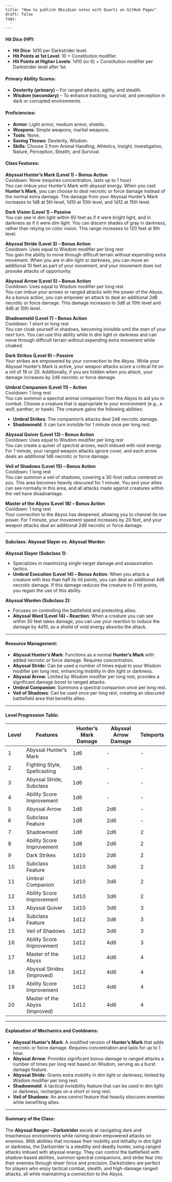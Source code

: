 ```
---
title: "How to publish Obsidian notes with Quartz on GitHub Pages"
draft: false
tags:
  - 
---
```
#### **Hit Dice (HP):**

- **Hit Dice**: 1d10 per Darkstrider level.
- **Hit Points at 1st Level**: 10 + Constitution modifier.
- **Hit Points at Higher Levels**: 1d10 (or 6) + Constitution modifier per Darkstrider level after 1st.

#### **Primary Ability Scores:**

- **Dexterity (primary)** – For ranged attacks, agility, and stealth.
- **Wisdom (secondary)** – To enhance tracking, survival, and perception in dark or corrupted environments.

#### **Proficiencies:**

- **Armor**: Light armor, medium armor, shields.
- **Weapons**: Simple weapons, martial weapons.
- **Tools**: None.
- **Saving Throws**: Dexterity, Wisdom.
- **Skills**: Choose 3 from Animal Handling, Athletics, Insight, Investigation, Nature, Perception, Stealth, and Survival.

#### **Class Features:**

**Abyssal Hunter’s Mark (Level 1) – Bonus Action**  
Cooldown: None (requires concentration, lasts up to 1 hour)  
You can imbue your Hunter’s Mark with abyssal energy. When you cast **Hunter’s Mark**, you can choose to deal necrotic or force damage instead of the normal extra damage. The damage from your Abyssal Hunter’s Mark increases to 1d8 at 5th level, 1d10 at 10th level, and 1d12 at 15th level.

**Dark Vision (Level 1) – Passive**  
You can see in dim light within 60 feet as if it were bright light, and in darkness as if it were dim light. You can discern shades of gray in darkness, rather than relying on color vision. This range increases to 120 feet at 9th level.

**Abyssal Stride (Level 3) – Bonus Action**  
Cooldown: Uses equal to Wisdom modifier per long rest  
You gain the ability to move through difficult terrain without expending extra movement. When you are in dim light or darkness, you can move an additional 10 feet as part of your movement, and your movement does not provoke attacks of opportunity.

**Abyssal Arrow (Level 5) – Bonus Action**  
Cooldown: Uses equal to Wisdom modifier per long rest  
You can imbue your arrows or ranged attacks with the power of the Abyss. As a bonus action, you can empower an attack to deal an additional 2d6 necrotic or force damage. This damage increases to 3d6 at 10th level and 4d6 at 15th level.

**Shadowmeld (Level 7) – Bonus Action**  
Cooldown: 1 short or long rest  
You can cloak yourself in shadows, becoming invisible until the start of your next turn. You can use this ability while in dim light or darkness and can move through difficult terrain without expending extra movement while cloaked.

**Dark Strikes (Level 9) – Passive**  
Your strikes are empowered by your connection to the Abyss. While your Abyssal Hunter’s Mark is active, your weapon attacks score a critical hit on a roll of 19 or 20. Additionally, if you are hidden when you attack, your damage increases by 2d6 necrotic or force damage.

**Umbral Companion (Level 11) – Action**  
Cooldown: 1 long rest  
You can summon a spectral animal companion from the Abyss to aid you in combat. Choose a creature that is appropriate to your environment (e.g., a wolf, panther, or hawk). The creature gains the following abilities:

- **Umbral Strikes**: The companion’s attacks deal 2d8 necrotic damage.
- **Shadowmeld**: It can turn invisible for 1 minute once per long rest.

**Abyssal Quiver (Level 13) – Bonus Action**  
Cooldown: Uses equal to Wisdom modifier per long rest  
You can create a quiver of spectral arrows, each imbued with void energy. For 1 minute, your ranged weapon attacks ignore cover, and each arrow deals an additional 1d6 necrotic or force damage.

**Veil of Shadows (Level 15) – Bonus Action**  
Cooldown: 1 long rest  
You can summon a veil of shadows, covering a 30-foot radius centered on you. This area becomes heavily obscured for 1 minute. You and your allies can see normally in this area, and all attacks made against creatures within the veil have disadvantage.

**Master of the Abyss (Level 18) – Bonus Action**  
Cooldown: 1 long rest  
Your connection to the Abyss has deepened, allowing you to channel its raw power. For 1 minute, your movement speed increases by 20 feet, and your weapon attacks deal an additional 2d8 necrotic or force damage.

---

#### **Subclass: Abyssal Slayer vs. Abyssal Warden**

**Abyssal Slayer (Subclass 1):**

- Specializes in maximizing single-target damage and assassination tactics.
- **Umbral Execution (Level 14) – Bonus Action**: When you attack a creature with less than half its hit points, you can deal an additional 4d6 necrotic damage. If this damage reduces the creature to 0 hit points, you regain the use of this ability.

**Abyssal Warden (Subclass 2):**

- Focuses on controlling the battlefield and protecting allies.
- **Abyssal Ward (Level 14) – Reaction**: When a creature you can see within 30 feet takes damage, you can use your reaction to reduce the damage by 4d10, as a shield of void energy absorbs the attack.

---

#### **Resource Management:**

- **Abyssal Hunter’s Mark**: Functions as a normal **Hunter’s Mark** with added necrotic or force damage. Requires concentration.
- **Abyssal Stride**: Can be used a number of times equal to your Wisdom modifier per long rest, enhancing mobility in dim light or darkness.
- **Abyssal Arrow**: Limited by Wisdom modifier per long rest, provides a significant damage boost to ranged attacks.
- **Umbral Companion**: Summons a spectral companion once per long rest.
- **Veil of Shadows**: Can be used once per long rest, creating an obscured battlefield area that benefits allies.

---

#### **Level Progression Table:**

|Level|Features|Hunter’s Mark Damage|Abyssal Arrow Damage|Teleports|
|---|---|---|---|---|
|1|Abyssal Hunter’s Mark|1d6|-|-|
|2|Fighting Style, Spellcasting|1d6|-|-|
|3|Abyssal Stride, Subclass|1d6|-|-|
|4|Ability Score Improvement|1d6|-|-|
|5|Abyssal Arrow|1d8|2d6|-|
|6|Subclass Feature|1d8|2d6|-|
|7|Shadowmeld|1d8|2d6|2|
|8|Ability Score Improvement|1d8|2d6|2|
|9|Dark Strikes|1d10|2d6|2|
|10|Subclass Feature|1d10|3d6|2|
|11|Umbral Companion|1d10|3d6|2|
|12|Ability Score Improvement|1d10|3d6|2|
|13|Abyssal Quiver|1d10|3d6|3|
|14|Subclass Feature|1d12|3d6|3|
|15|Veil of Shadows|1d12|3d6|3|
|16|Ability Score Improvement|1d12|4d6|3|
|17|Master of the Abyss|1d12|4d6|4|
|18|Abyssal Strides (Improved)|1d12|4d6|4|
|19|Ability Score Improvement|1d12|4d6|4|
|20|Master of the Abyss (Improved)|1d12|4d6|4|

---

#### **Explanation of Mechanics and Cooldowns:**

- **Abyssal Hunter’s Mark**: A modified version of **Hunter’s Mark** that adds necrotic or force damage. Requires concentration and lasts for up to 1 hour.
- **Abyssal Arrow**: Provides significant bonus damage to ranged attacks a number of times per long rest based on Wisdom, serving as a burst damage feature.
- **Abyssal Stride**: Grants extra mobility in dim light or darkness, limited by Wisdom modifier per long rest.
- **Shadowmeld**: A tactical invisibility feature that can be used in dim light or darkness, recharges on a short or long rest.
- **Veil of Shadows**: An area control feature that heavily obscures enemies while benefiting allies.

---

#### **Summary of the Class:**

The **Abyssal Ranger – Darkstrider** excels at navigating dark and treacherous environments while raining down empowered attacks on enemies. With abilities that increase their mobility and lethality in dim light or darkness, the Darkstrider is a stealthy and deadly hunter, using ranged attacks imbued with abyssal energy. They can control the battlefield with shadow-based abilities, summon spectral companions, and strike fear into their enemies through sheer force and precision. Darkstriders are perfect for players who enjoy tactical combat, stealth, and high-damage ranged attacks, all while maintaining a connection to the Abyss.